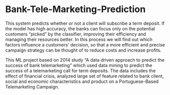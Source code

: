 # Bank-Tele-Marketing-Prediction
This system predicts whether or not a client will subscribe a term deposit. If the model has high accuracy, the banks can focus only on the potential customers “picked” by the classifier, improving their efficiency and managing their resources better. In this process we will find out which factors influence a customers’ decision, so that a more efficient and precise campaign strategy can be thought of to reduce costs and increase profits.

This ML project based on 2014 study “A data driven approach to predict the success of bank telemarketing” which  used data mining to predict the success of a telemarketing call for term deposits. The data includes the effect of financial crisis, analyzed large set of feature related to bank client, social and economic characteristics and product on a Portuguese-Based Telemarketing Campaign.

